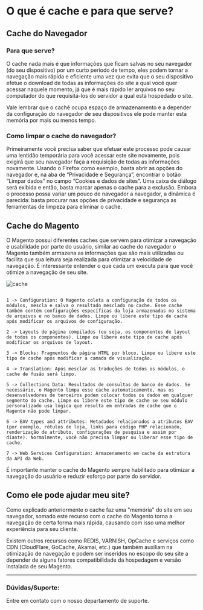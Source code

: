 # O que é cache e para que serve?

## Cache do Navegador

### Para que serve?

O cache nada mais é que informações que ficam salvas no seu navegador (do seu dispositivo) por um curto periodo de tempo, eles podem tornar a navegação mais rápida e eficiente uma vez que evita que o seu dispositivo efetue o download de todas as informações do site a qual você quer acessar naquele momento, já que é mais rápido ler arquivos no seu computador do que requisitá-los do servidor a qual está hospedado o site.

Vale lembrar que o cachê ocupa espaço de armazenamento e a depender da configuração do navegador de seu dispositivos ele pode manter esta memória por mais ou menos tempo.

### Como limpar o cache do navegador?

Primeiramente você precisa saber que efetuar este processo pode causar uma lentidão temporária para você acessar este site novamente, pois exigirá que seu navegador faça a requisição de todas as informações novamente. Usando o Firefox como exemplo, basta abrir as opções do navegador e, na aba de “Privacidade e Segurança”, encontrar o botão “Limpar dados” no campo “Cookies e dados de sites”. Uma caixa de diálogo será exibida e então, basta marcar apenas o cache para a exclusão. Embora o processo possa variar um pouco de navegador a navegador, a dinâmica é parecida: basta procurar nas opções de privacidade e segurança as ferramentas de limpeza para eliminar o cache.

## Cache do Magento

O Magento possui diferentes caches que servem para otimizar a navegação e usabilidade por parte do usuário, similar ao cache do navegador o Magento também armazena as informações que são mais utilizadas ou facilita que sua leitura seja realizada para otimizar a velocidade de navegação. É interessante entender o que cada um executa para que você otimize a navegação de seu site.

![cache](https://github.com/Oficina-do-Dev/Tutoriais/blob/main/Magento_1/08%20-%20O%20que%20é%20cache%20e%20para%20que%20serve/images/image1.png)

```

1 -> Configuration: O Magento coleta a configuração de todos os módulos, mescla e salva o resultado mesclado no cache. Esse cache também contém configurações específicas da loja armazenadas no sistema de arquivos e no banco de dados. Limpe ou libere este tipo de cache após modificar os arquivos de configuração.

2 -> Layouts de página compilados (ou seja, os componentes de layout de todos os componentes). Limpe ou libere este tipo de cache após modificar os arquivos de layout.

3 -> Blocks: Fragmentos de página HTML por bloco. Limpe ou libere este tipo de cache após modificar a camada de visualização.

4 -> Translation: Após mesclar as traduções de todos os módulos, o cache de fusão será limpo.

5 -> Collections Data: Resultados de consultas de banco de dados. Se necessário, o Magento limpa esse cache automaticamente, mas os desenvolvedores de terceiros podem colocar todos os dados em qualquer segmento do cache. Limpe ou libere este tipo de cache se seu módulo personalizado usa lógica que resulta em entradas de cache que o Magento não pode limpar.

6 -> EAV types and attributes: Metadados relacionados a atributos EAV (por exemplo, rótulos de loja, links para código PHP relacionado, renderização de atributo, configurações de pesquisa e assim por diante). Normalmente, você não precisa limpar ou liberar esse tipo de cache.

7 -> Web Services Configuration: Armazenamento em cache da estrutura da API da Web.

```

É importante manter o cache do Magento sempre habilitado para otimizar a navegação do usuário e reduzir esforço por parte do servidor.

## Como ele pode ajudar meu site?

Como explicado anteriormente o cache faz uma "memória" do site em seu navegador, somado este recurso com o cache do Magento torna a navegação de certa forma mais rápida, causando com isso uma melhor experiência para seu cliente.

Existem outros recursos como REDIS, VARNISH, OpCache e serviços como CDN (CloudFlare, GoCache, Akamai, etc.) que também auxiliam na otimização de navegação e podem ser inseridos no escopo do seu site a depender de alguns fatores compatibilidade da hospedagem e versão instalada de seu Magento.

<hr>

### Dúvidas/Suporte:
Entre em contato com o nosso departamento de suporte.